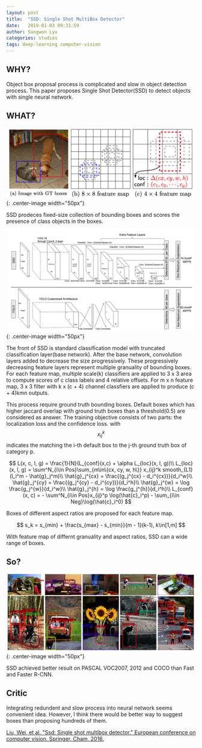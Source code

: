 ```yaml
---
layout: post
title:  "SSD: Single Shot MultiBox Detector"
date:   2019-01-03 09:31:59
author: Sungwon Lyu
categories: studies
tags: deep-learning computer-vision
---
```

## WHY? 
Object box proposal process is complicated and slow in object detection process. This paper proposes Single Shot Detector(SSD) to detect objects with single neural network. 


## WHAT?
![image](/assets/images/ssd1.png){: .center-image width="50px"}

SSD prodeces fixed-size collection of bounding boxes and scores the presence of class objects in the boxes. 

![image](/assets/images/ssd2.png){: .center-image width="50px"}

The front of SSD is standard classification model with truncated classification layer(base network). After the base network, convolution layers added to decrease the size progressively. These progressively decreasing feature layers represent multiple granuality of bounding boxes. For each feature map, multiple scale(k) classifiers are applied to 3 x 3 area to compute scores of c class labels and 4 relative offsets. For m x n feature map, 3 x 3 filter with k x (c + 4) channel classfiers are applied to produce (c + 4)kmn outputs. 

This process require ground truth bounding boxes. Default boxes which has higher jaccard overlap with ground truth boxes than a threshold(0.5) are considered as answer. The training objective consists of two parts: the localization loss and the confidence loss. with $$x_{ij}^k$$ indicates  the matching the i-th default box to the j-th ground truth box of category p. 

$$
L(x, c, l, g) = \frac{1}{N}(L_{conf}(x,c) + \alpha L_{loc}(x, l, g))\\
L_{loc}(x, l, g) = \sum^N_{i\in Pos}\sum_{m\in\{cx, cy, w, h\}} x_{ij}^k smooth_{L1}(l_i^m - \hat{g}_j^m)\\
\hat{g}_j^{cx} = \frac{(g_j^{cx} - d_i^{cx})}{d_i^w}\\
\hat{g}_j^{cy} = \frac{(g_j^{cy} - d_i^{cy})}{d_i^h}\\
\hat{g}_j^{w} = \log \frac{g_j^{w}}{d_i^w}\\
\hat{g}_j^{h} = \log \frac{g_j^{h}}{d_i^h}\\
L_{conf}(x, c) = - \sum^N_{i\in Pos}x_{ij}^p \log(\hat{c}_i^p) - \sum_{i\in Neg}\log(\hat{c}_i^0)
$$

Boxes of different aspect ratios are proposed for each feature map. 

$$
s_k = s_{min} + \frac{s_{max} - s_{min}}{m - 1}(k-1), k\in[1,m]
$$

With feature map of differnt granuality and aspect ratios, SSD can a wide range of boxes. 

## So?
![image](/assets/images/ssd3.png){: .center-image width="50px"}

SSD achieved better result on PASCAL VOC2007, 2012 and COCO than Fast and Faster R-CNN. 


## Critic
Integrating redundent and slow process into neural network seems convenient idea. However, I think there would be better way to suggest boxes than proposing hundreds of them. 

[Liu, Wei, et al. "Ssd: Single shot multibox detector." European conference on computer vision. Springer, Cham, 2016.](https://arxiv.org/abs/1512.02325)